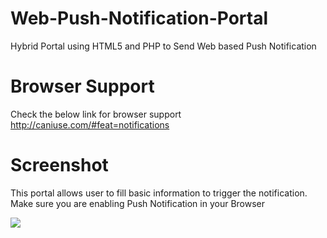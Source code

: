 # Web-Push-Notification-Portal
Hybrid Portal using HTML5 and PHP to Send Web based Push Notification

# Browser Support

Check the below link for browser support http://caniuse.com/#feat=notifications

# Screenshot

This portal allows user to fill basic information to trigger the notification. Make sure you are enabling Push Notification in your Browser

<img src="https://github.com/vipinmpd08/Web-Push-Notification-Portal/blob/master/Demo.png?raw=true" />
